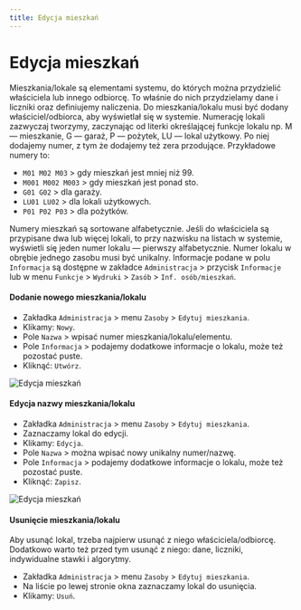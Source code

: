 ```yaml
---
title: Edycja mieszkań
---
```


# Edycja mieszkań

Mieszkania/lokale są elementami systemu, do których można przydzielić właściciela lub innego odbiorcę. To właśnie do nich przydzielamy dane i liczniki oraz definiujemy naliczenia. Do mieszkania/lokalu musi być dodany właściciel/odbiorca, aby wyświetlał się w systemie. Numerację lokali zazwyczaj tworzymy, zaczynając od literki określającej funkcje lokalu np. M — mieszkanie, G — garaż, P — pożytek, LU — lokal użytkowy. Po niej dodajemy numer, z tym że dodajemy też zera przodujące. Przykładowe numery to: 

- `M01 M02 M03` > gdy mieszkań jest mniej niż 99.
- `M001 M002 M003` > gdy mieszkań jest ponad sto.
- `G01 G02` > dla garaży.
- `LU01 LU02` > dla lokali użytkowych.
- `P01 P02 P03` > dla pożytków. 

Numery mieszkań są sortowane alfabetycznie. Jeśli do właściciela są przypisane dwa lub więcej lokali, to przy nazwisku na listach w systemie, wyświetli się jeden numer lokalu — pierwszy alfabetycznie. Numer lokalu w obrębie jednego zasobu musi być unikalny. Informacje podane w polu `Informacja` są dostępne w zakładce `Administracja` > przycisk `Informacje` lub w menu `Funkcje` > `Wydruki` > `Zasób` > `Inf. osób/mieszkań`.

#### Dodanie nowego mieszkania/lokalu

- Zakładka `Administracja` > menu `Zasoby` > `Edytuj mieszkania`.
- Klikamy: `Nowy`.
- Pole `Nazwa` > wpisać numer mieszkania/lokalu/elementu.
- Pole `Informacja` > podajemy dodatkowe informacje o lokalu, może też pozostać puste.
- Kliknąć: `Utwórz`.

![Edycja mieszkań](edycjamienowa.gif)

#### Edycja nazwy mieszkania/lokalu

- Zakładka `Administracja` > menu `Zasoby` > `Edytuj mieszkania`.
- Zaznaczamy lokal do edycji.
- Klikamy: `Edycja`.
- Pole `Nazwa` > można wpisać nowy unikalny numer/nazwę.
- Pole `Informacja` > podajemy dodatkowe informacje o lokalu, może też pozostać puste.
- Kliknąć: `Zapisz`.

![Edycja mieszkań](edycjamienazwy.gif)

#### Usunięcie mieszkania/lokalu

Aby usunąć lokal, trzeba najpierw usunąć z niego właściciela/odbiorcę. Dodatkowo warto też przed tym usunąć z niego: dane, liczniki, indywidualne stawki i algorytmy.

- Zakładka `Administracja` > menu `Zasoby` > `Edytuj mieszkania`.
- Na liście po lewej stronie okna zaznaczamy lokal do usunięcia.
- Klikamy: `Usuń`.